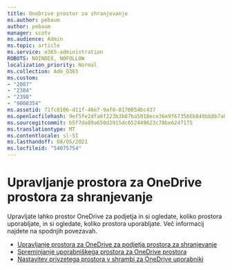 ```yaml
---
title: OneDrive prostor za shranjevanje
ms.author: pebaum
author: pebaum
manager: scotv
ms.audience: Admin
ms.topic: article
ms.service: o365-administration
ROBOTS: NOINDEX, NOFOLLOW
localization_priority: Normal
ms.collection: Adm_O365
ms.custom:
- "2007"
- "2384"
- "2398"
- "9000354"
ms.assetid: 71fc8106-d11f-46e7-9af0-81708546c437
ms.openlocfilehash: 9ef5fe2dfa6f223b3b87ba5018ece36e9f673566b840bb8b7a0ed700f7bc94a5
ms.sourcegitcommit: b5f7da89a650d2915dc652449623c78be6247175
ms.translationtype: MT
ms.contentlocale: sl-SI
ms.lasthandoff: 08/05/2021
ms.locfileid: "54075754"
---
```

# <a name="manage-your-onedrive-storage"></a>Upravljanje prostora za OneDrive prostora za shranjevanje

Upravljate lahko prostor OneDrive za podjetja in si ogledate, koliko prostora uporabljate, in si ogledate, koliko prostora uporabljate.  Več informacij najdete na spodnjih povezavah.

- [Upravljanje prostora za OneDrive za podjetja prostora za shranjevanje](https://support.microsoft.com/office/31519161-059c-4764-b6f8-f5cd29f7fe68)
- [Spreminjanje uporabniškega prostora za OneDrive prostora](https://docs.microsoft.com/onedrive/change-user-storage)
- [Nastavitev privzetega prostora v shrambi za OneDrive uporabniki](https://docs.microsoft.com/onedrive/set-default-storage-space)
